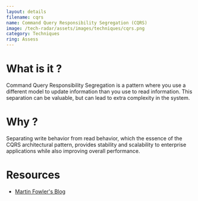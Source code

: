 ```yaml
---
layout: details
filename: cqrs
name: Command Query Responsibility Segregation (CQRS)
image: /tech-radar/assets/images/techniques/cqrs.png 
category: Techniques
ring: Assess
---
```


# What is it ?
Command Query Responsibility Segregation is a pattern where you use a different model to update information than you use to read information. This separation can be valuable, but can lead to extra complexity in the system.

# Why ?
Separating write behavior from read behavior, which the essence of the CQRS architectural pattern, provides stability and scalability to enterprise applications while also improving overall performance.

# Resources
- [Martin Fowler's Blog](https://martinfowler.com/bliki/CQRS.html)

